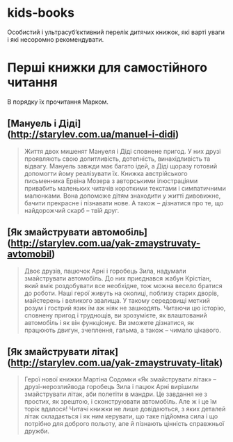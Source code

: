 # kids-books
Особистий і ультрасуб’єктивний перелік дитячих книжок, які варті уваги і які несоромно рекомендувати.

# Перші книжки для самостійного читання
В порядку їх прочитання Марком.

## [Мануель і Діді] (http://starylev.com.ua/manuel-i-didi)

> Життя двох мишенят Мануеля і Діді сповнене пригод. У них друзі проявляють свою допитливість, дотепність, винахідливість та відвагу. Мануель завжди має багато ідей, а Діді щоразу готовий допомогти йому реалізувати їх. Книжка австрійського письменника Ервіна Мозера з авторськими ілюстраціями привабить маленьких читачів короткими текстами і симпатичними малюнками. Вона допоможе дітям знаходити у житті дивовижне, бачити прекрасне і пізнавати нове. А також – дізнатися про те, що найдорожчий скарб – твій друг.

## [Як змайструвати автомобіль] (http://starylev.com.ua/yak-zmaystruvaty-avtomobil)

> Двоє друзів, пацючок Арні і горобець Зила, надумали змайструвати автомобіль. До них приєднався жабун Крістіан, який вміє роздобувати все необхідне, тож можна весело братися до роботи. Наші герої живуть на околиці, поблизу старих дворів, майстерень і великого звалища. У такому середовищі меткий розум і гострий язик їм аж ніяк не зашкодять. Читаючи цю історію, сповнену пригод і труднощів, ви зрозумієте, як влаштований автомобіль і як він функціонує. Ви зможете дізнатися, як працюють двигун, зчеплення, гальма, а також – чимало цікавого.

## [Як змайструвати літак] (http://starylev.com.ua/yak-zmaystruvaty-litak)

> Герої нової книжки Мартіна Содомки «Як змайструвати літак» – друзі-нерозлийвода горобець Зила і пацюк Арні вирішили змайструвати літак, аби полетіти в мандри. Це завдання не з простих, як зрештою, і сконструювати автомобіль. Але ж і це їм торік вдалося!
Читачі книжки не лише довідаються, з яких деталей літак складається і як ним керувати, що таке підйомна сила і що потрібно для доброго польоту, але й пізнають цінність справжньої дружби.
